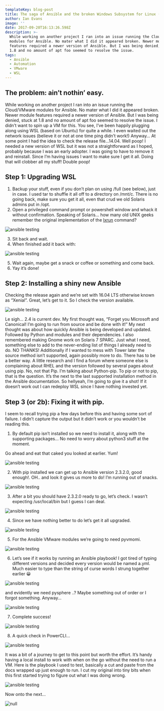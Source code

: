 ```yaml
---
templateKey: blog-post
title: The saga of Ansible and the broken Windows Subsystem for Linux (WSL)
author: Ian Evans
image: ''
date: 2017-09-20T16:13:26.598Z
description: >-
  While working on another project I ran into an issue running the Cloud/VMware
  modules for Ansible. No mater what I did it appeared broken. Newer module
  features required a newer version of Ansible. But I was being denied, stuck at
  1.8 and no amount of apt foo seemed to resolve the issue.
tags:
  - Ansible
  - Automation
  - VMware
  - WSL
---
```

## **The problem: ain’t nothin’ easy.**

While working on another project I ran into an issue running the Cloud/VMware modules for Ansible. No mater what I did it appeared broken. Newer module features required a newer version of Ansible. But I was being denied, stuck at 1.8 and no amount of apt foo seemed to resolve the issue. I didn’t want to spin up a VM for this. You see, I’ve been happily plugging along using WSL (based on Ubuntu) for quite a while. I even waited out the network issues (believe it or not at one time ping didn’t work!) Anyway…  At some point I had the idea to check the release file…14.04. Well poop! I needed a new version of WSL but it was not a straightforward as I hoped, probably because I was an early adopter. I was going to have to remove it and reinstall. Since I’m having issues I want to make sure I get it all. Doing that will clobber all my stuff! Double poop!

## **Step 1: Upgrading WSL**

1. Backup your stuff, even if you don’t plan on using /full (see below), just in case. I used tar to shuffle it all off to a directory on /mnt/c. There is no going back, make sure you get it all, even that crud we old Solaris admins put in /opt.
2. Open a privileged command prompt or powershell window and whack it without confirmation. Speaking of Solaris… how many old UNIX geeks remember the original implementation of the [lxrun](https://en.wikipedia.org/wiki/Lxrun) command?

![ansible testing](/img/ansible_1.png)

3. Sit back and wait.
4. When finished add it back with:

![ansible testing](/img/ansible_2.png)

5. Wait again, maybe get a snack or coffee or something and come back.
6. Yay it’s done!

## **Step 2: Installing a shiny new Ansible**

Checking the release again and we’re set with 16.04 LTS otherwise known as “Xenial”. Great, let’s get to it. So I check the version available.

![ansible testing](/img/ansible_3.png)

Le sigh… 2.4 is current dev. My first thought was, “Forget you Microsoft and Canonical! I’m going to run from source and be done with it!” My next thought was about how quickly Ansible is being developed and updated. Followed by Python and modules and their dependencies. I also remembered making Gnome work on Solaris 7 SPARC. Just what I need, something else to add to the never-ending list of things I already need to do. NO THANKS! Additionally if I wanted to mess with Tower later the source method isn’t supported, again possibly more to do. There has to be a better way. A little research and I find a forum where someone else is complaining about RHEL and the version followed by several pages about using pip. No, not that Pip. I’m talking about Python-pip. To pip or not to pip, that is the question. It’s the next to the last supported installation method in the Ansible documentation. So hellyeah, I’m going to give it a shot! If it doesn’t work out I can redeploy WSL since I have nothing invested yet.

## **Step 3 (or 2b): Fixing it with pip.**

I seem to recall trying pip a few days before this and having some sort of failure. I didn’t capture the output but it didn’t work or you wouldn’t be reading this.

1. By default pip isn’t installed so we need to install it, along with the supporting packages… No need to worry about python3 stuff at the moment.

Go ahead and eat that caked you looked at earlier. Yum!

![ansible testing](/img/ansible_4.png)

2. With pip installed we can get up to Ansible version 2.3.2.0, good enough!.  OH.. and look it gives us more to do! I’m running out of snacks.

![ansible testing](/img/ansible_5.png)

3. After a bit you should have 2.3.2.0 ready to go, let’s check. I wasn’t expecting /usr/local/bin but I guess I can deal.

![ansible testing](/img/ansible_6.png)

4. Since we have nothing better to do let’s get it all upgraded.

![ansible testing](/img/ansible_8.png)

5. For the Ansible VMware modules we’re going to need pyvmomi.

![ansible testing](/img/ansible_8.png)

6. Let’s see if it works by running an Ansible playbook! I got tired of typing different versions and decided every version would be named a.yml. Much easier to type than the string of curse words I strung together earlier 😀

![ansible testing ](/img/ansible_9.png)

and evidently we need pysphere ..? Maybe something out of order or I forgot something. Anyway…

![ansible testing](/img/ansible_10.png)

7. Complete success!

![ansible testing](/img/ansible_11.png)

8. A quick check in PowerCLI…

![ansible testing](/img/ansible_12.png)

It was a bit of a journey to get to this point but worth the effort. It’s handy having a local install to work with when on the go without the need to run a VM. Here is the playbook I used to test, basically a cut and paste from the docs wrapped up just enough to run. I cut my original into tiny bits when this first started trying to figure out what I was doing wrong.

![ansible testing](/img/ansible_13.png)

Now onto the next…

![null](/img/lagavulin.png)
